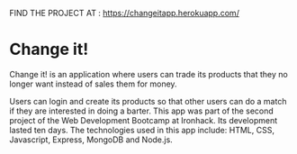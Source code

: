 FIND THE PROJECT AT : https://changeitapp.herokuapp.com/

# Change it!
Change it! is an application where users can trade its products that they no longer want instead of sales them for money.

Users can login and create its products so that other users can do a match if they are interested in doing a barter. This app was part of the second project of the Web Development Bootcamp at Ironhack. Its development lasted ten days. The technologies used in this app include: HTML, CSS, Javascript, Express, MongoDB and Node.js.

